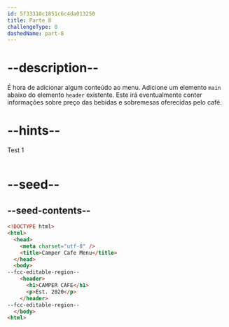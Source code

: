 ```yaml
---
id: 5f33310c1851c6c4da013250
title: Parte 8
challengeType: 0
dashedName: part-8
---
```


# --description--



É hora de adicionar algum conteúdo ao menu. Adicione um elemento `main` abaixo do elemento `header` existente. Este irá eventualmente conter informações sobre preço das bebidas e sobremesas oferecidas pelo café.

# --hints--

Test 1

```js

```

# --seed--

## --seed-contents--

```html
<!DOCTYPE html>
<html>
  <head>
    <meta charset="utf-8" />
    <title>Camper Cafe Menu</title>
  </head>
  <body>
--fcc-editable-region--
    <header>
      <h1>CAMPER CAFE</h1>
      <p>Est. 2020</p>
    </header>
--fcc-editable-region--
  </body>
<html>
```


